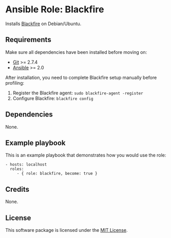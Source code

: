 # Ansible Role: Blackfire

Installs [Blackfire](https://blackfire.io/) on Debian/Ubuntu.

## Requirements

Make sure all dependencies have been installed before moving on:

* [Git](https://git-scm.com/) >= 2.7.4
* [Ansible](https://www.ansible.com/) >= 2.0

After installation, you need to complete Blackfire setup manually before profiling:

  1. Register the Blackfire agent: `sudo blackfire-agent -register`
  2. Configure Blackfire: `blackfire config`

## Dependencies

None.

## Example playbook

This is an example playbook that demonstrates how you would use the role:

    - hosts: localhost
      roles:
         - { role: blackfire, become: true }

## Credits

None.

## License

This software package is licensed under the [MIT License](https://opensource.org/licenses/MIT).
